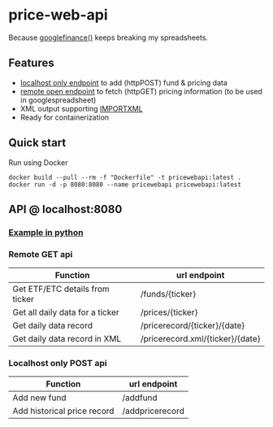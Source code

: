 # price-web-api

Because [googlefinance()](https://support.google.com/docs/answer/3093281?hl=en) keeps breaking my spreadsheets.

## Features
- [localhost only endpoint](./LocalOnlyEndpoint) to add (httpPOST) fund & pricing data
- [remote open endpoint](./RemoteEndPoint) to fetch (httpGET) pricing information (to be used in googlespreadsheet)
- XML output supporting [IMPORTXML](https://support.google.com/docs/answer/3093342)
- Ready for containerization

## Quick start

Run using Docker
```
docker build --pull --rm -f "Dockerfile" -t pricewebapi:latest .
docker run -d -p 8080:8080 --name pricewebapi pricewebapi:latest
```

## API @ localhost:8080

### [Example in python](https://github.com/halftime/price-fetcher-py)

### Remote GET api

| Function  | url endpoint |
| ------------- | ------------- |
| Get ETF/ETC details from ticker | /funds/{ticker}  |
| Get all daily data for a ticker  | /prices/{ticker}  |
| Get daily data record  | /pricerecord/{ticker}/{date}  |
| Get daily data record in XML | /pricerecord.xml/{ticker}/{date}  |


### Localhost only POST api

| Function  | url endpoint |
| ------------- | ------------- |
| Add new fund | /addfund  |
| Add historical price record | /addpricerecord |